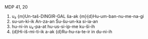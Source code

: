 MDP 41, 20
1. u₂ {m}Un-taš-DINGIR-GAL ša-ak {m}{d}Hu-um-ban-nu-me-na-gi
2. su-un-ki-ik An-za-an Šu-šu-un-ka si-ia-an
3. hu-ni-in u₂-pa-at hu-us-si-ip-me ku-ši-ih
4. {d}Hi-iš-mi-ti-ik a-ak {d}Ru-hu-ra-te-ir in du-ni-ih
